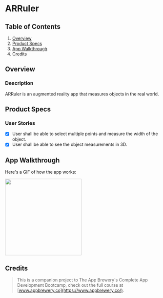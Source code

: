 # ARRuler

## Table of Contents
1. [Overview](#Overview)
2. [Product Specs](#Product-Specs)
3. [App Walkthrough](#App-Walkthrough)
4. [Credits](#Credits)

## Overview
### Description

ARRuler is an augmented reality app that measures objects in the real world.

## Product Specs
### User Stories

- [X] User shall be able to select multiple points and measure the width of the object.
- [X] User shall be able to see the object measurements in 3D.

## App Walkthrough

Here's a GIF of how the app works:

<img src="https://user-images.githubusercontent.com/35745973/81511986-feddf280-92d1-11ea-815b-d00fd04c6f47.gif" width=250>

## Credits

>This is a companion project to The App Brewery's Complete App Development Bootcamp, check out the full course at [www.appbrewery.co](https://www.appbrewery.co/).
